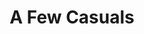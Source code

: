 ---
ee_id: '120'
site: '1'
type: '2'
long_id: 2011-114 A Few Casuals
url: 2011-114-a-few-casuals
year: '2011'
medium: Purple Ugg® footware, 99.9% pure lead ingots
commission:
add_credit:
dims: 9 x 9 x 11 inches
pitch: "<p>​Uggs with a lead ignot in them</p>"
ps:
live_url:
related:
title: A Few Casuals
youtube:
imgs: a-few-casuals-2011-114-full-database-ih.jpg
subheading:
year2: '2011'
download:
add_credits:
related_code:
! '':
layout: things-i-made
---